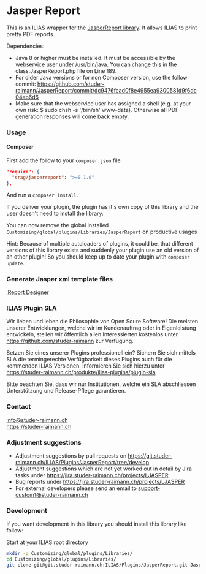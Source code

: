 Jasper Report
=============
This is an ILIAS wrapper for the [JasperReport library](http://community.jaspersoft.com/project/jasperreports-library). It allows ILIAS to print pretty PDF reports.

Dependencies:
- Java 8 or higher must be installed. It must be accessible by the webservice user under /usr/bin/java. You can change this in the class.JasperReport.php file on Line 189.
- For older Java versions or for non Composer version, use the follow commit: https://github.com/studer-raimann/JasperReport/commit/dc9476fcad0f8e4955ea9300581d9f6dc04ab6d6
- Make sure that the webservice user has assigned a shell (e.g. at your own risk: $ sudo chsh -s '/bin/sh' www-data). Otherwise all PDF generation responses will come back empty.

### Usage

#### Composer
First add the follow to your `composer.json` file:
```json
"require": {
  "srag/jasperreport": ">=0.1.0"
},
```

And run a `composer install`.

If you deliver your plugin, the plugin has it's own copy of this library and the user doesn't need to install the library.

You can now remove the global installed `Customizing/global/plugins/Libraries/JasperReport` on productive usages

Hint: Because of multiple autoloaders of plugins, it could be, that different versions of this library exists and suddenly your plugin use an old version of an other plugin! So you should keep up to date your plugin with `composer update`.

### Generate Jasper xml template files
[iReport Designer](https://community.jaspersoft.com/project/ireport-designer)

### ILIAS Plugin SLA

Wir lieben und leben die Philosophie von Open Soure Software! Die meisten unserer Entwicklungen, welche wir im Kundenauftrag oder in Eigenleistung entwickeln, stellen wir öffentlich allen Interessierten kostenlos unter https://github.com/studer-raimann zur Verfügung.

Setzen Sie eines unserer Plugins professionell ein? Sichern Sie sich mittels SLA die termingerechte Verfügbarkeit dieses Plugins auch für die kommenden ILIAS Versionen. Informieren Sie sich hierzu unter https://studer-raimann.ch/produkte/ilias-plugins/plugin-sla.

Bitte beachten Sie, dass wir nur Institutionen, welche ein SLA abschliessen Unterstützung und Release-Pflege garantieren.

### Contact
info@studer-raimann.ch  
https://studer-raimann.ch  

### Adjustment suggestions
* Adjustment suggestions by pull requests on https://git.studer-raimann.ch/ILIAS/Plugins/JasperReport/tree/develop
* Adjustment suggestions which are not yet worked out in detail by Jira tasks under https://jira.studer-raimann.ch/projects/LJASPER
* Bug reports under https://jira.studer-raimann.ch/projects/LJASPER
* For external developers please send an email to support-custom1@studer-raimann.ch

### Development
If you want development in this library you should install this library like follow:

Start at your ILIAS root directory 
```bash
mkdir -p Customizing/global/plugins/Libraries/  
cd Customizing/global/plugins/Libraries/  
git clone git@git.studer-raimann.ch:ILIAS/Plugins/JasperReport.git JasperReport
```
